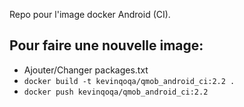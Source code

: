 Repo pour l'image docker Android (CI).

Pour faire une nouvelle image:
-

* Ajouter/Changer packages.txt
* `docker build -t kevinqoqa/qmob_android_ci:2.2 .`
* `docker push kevinqoqa/qmob_android_ci:2.2`
